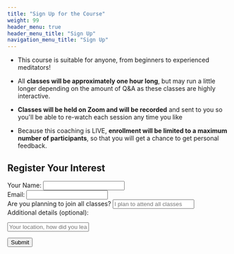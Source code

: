 ```yaml
---
title: "Sign Up for the Course"
weight: 99
header_menu: true
header_menu_title: "Sign Up"
navigation_menu_title: "Sign Up"
---
```

- This course is suitable for anyone, from beginners to experienced meditators!

- All **classes will be approximately one hour long**, 
but may run a little longer depending on the amount of Q&A 
as these classes are highly interactive.

- **Classes will be held on Zoom and will be recorded** and sent to you 
so you'll be able to re-watch each session any time you like

- Because this coaching is LIVE, **enrollment will be limited to a maximum number of participants**, so that you will get a chance to get personal feedback.

[//]: # (- When you sign up, **let me know if you won't be able to attend some of the classes**.)

<div class="form-container">
<h2>Register Your Interest</h2>

[//]: # (<script src="https://www.google.com/recaptcha/api.js"></script>)

[//]: # ( <script>)

[//]: # (   function onSubmit&#40;token&#41; {)

[//]: # (     document.getElementById&#40;"registration-form"&#41;.submit&#40;&#41;;)

[//]: # (   })

[//]: # ( </script>)

<form action="https://formspree.io/f/mqkrvygz" method="POST" id="registration-form">
<div class="form-group">
<label for="name">Your Name:</label>
<input type="text" id="name" name="name" required>
</div>

<div class="form-group">
<label for="email">Email:</label>
<input type="email" id="email" name="email" required>
</div>

<div class="form-group">
<label for="all_classes">Are you planning to join all classes?</label>
<input type="text" id="all_classes" name="all_classes" placeholder="I plan to attend all classes" required>
</div>

<div class="form-group">
<label for="captcha">Additional details (optional):</label>

[//]: # (Add Multiple lines in the next extra details field, not just higher)
<input type="text" id="extra_details" name="extra_details" placeholder="Your location, how did you learn about the course, etc">
</div>

<div class="form-group">
<input type="submit" value="Submit">

[//]: # (<button type="submit" )

[//]: # (        class="g-recaptcha" )

[//]: # (        data-sitekey="6Lclv_ApAAAAAAMFI51Pn9lsJ7rnmdR1viTtIxW6" )

[//]: # (        data-callback='onSubmit' )

[//]: # (        data-action='submit'>Submit</button>)
</div>
</form>
</div>

 [//]: # (<div class="form-group captcha-container">)

[//]: # (<div class="g-recaptcha" data-sitekey="YOUR_SITE_KEY"></div>)

[//]: # (</div>)


[//]: # ()
[//]: # ()
[//]: # (<div class="form-group">)

[//]: # (<button class="g-recaptcha" )

[//]: # (        data-sitekey="6Lclv_ApAAAAAAMFI51Pn9lsJ7rnmdR1viTtIxW6" )

[//]: # (        data-callback='onSubmit' )

[//]: # (        data-action='submit'>Submit</button>)

[//]: # ()
[//]: # ([//]: # &#40;<input type="submit" value="Submit">&#41;)
[//]: # (</div>)

[//]: # (</form>)

[//]: # (</div>)

[//]: # ()
[//]: # ( <script src="https://www.google.com/recaptcha/api.js"></script>)

[//]: # ( <script>)

[//]: # (   function onSubmit&#40;token&#41; {)

[//]: # (     document.getElementById&#40;"registration-form"&#41;.submit&#40;&#41;;)

[//]: # (   })

[//]: # ( </script>)

[//]: # (<script>)

[//]: # (    document.querySelector&#40;'#registration-form'&#41;.addEventListener&#40;'submit', function &#40;e&#41; {)

[//]: # (        var captcha = document.getElementById&#40;'captcha'&#41;.value;)

[//]: # (        if &#40;captcha !== '7'&#41; {)

[//]: # (            e.preventDefault&#40;&#41;;)

[//]: # (            alert&#40;'CAPTCHA validation failed!'&#41;;)

[//]: # (        })

[//]: # (    }&#41;;)

[//]: # (</script>)



[//]: # (![Sign-up]&#40;/images/sign-up.jpg&#41;)

[//]: # (- **Your instructor**: Alberto Bailoni &#40;Certified Unified Mindfulness Coach by the time the course will start&#41;)


[//]: # (<div class="form-container">)

[//]: # (<form action="https://formspree.io/f/YOUR_FORMSPREE_ENDPOINT" method="post" id="registration-form">)

[//]: # (<label for="name">Name:</label>)

[//]: # (<input type="text" id="name" name="name" required>)

[//]: # (                )
[//]: # (<label for="email">Email:</label>)

[//]: # (<input type="email" id="email" name="email" required>)

[//]: # ()
[//]: # (<label for="location">Location:</label>)

[//]: # (<input type="text" id="location" name="location" required>)

[//]: # ()
[//]: # (<div class="g-recaptcha" data-sitekey="YOUR_SITE_KEY"></div>)

[//]: # ()
[//]: # (<input type="submit" value="Submit">)

[//]: # (</form>)

[//]: # (</div>)

[//]: # ()
[//]: # (<script src="https://www.google.com/recaptcha/api.js" async defer></script>)

[//]: # (<script>)

[//]: # (        document.querySelector&#40;'#registration-form'&#41;.addEventListener&#40;'submit', function &#40;e&#41; {)

[//]: # (            var captcha = document.getElementById&#40;'captcha'&#41;.value;)

[//]: # (            if &#40;captcha !== '7'&#41; {)

[//]: # (                e.preventDefault&#40;&#41;;)

[//]: # (                alert&#40;'CAPTCHA validation failed!'&#41;;)

[//]: # (            })

[//]: # (        }&#41;;)

[//]: # (</script>)
